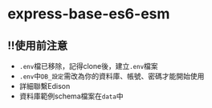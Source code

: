 # express-base-es6-esm

## !!使用前注意

- `.env`檔已移除，記得clone後，建立`.env`檔案
- `.env`中`DB_設定`需改為你的資料庫、帳號、密碼才能開始使用
- 詳細聯繫Edison
- 資料庫範例schema檔案在`data`中